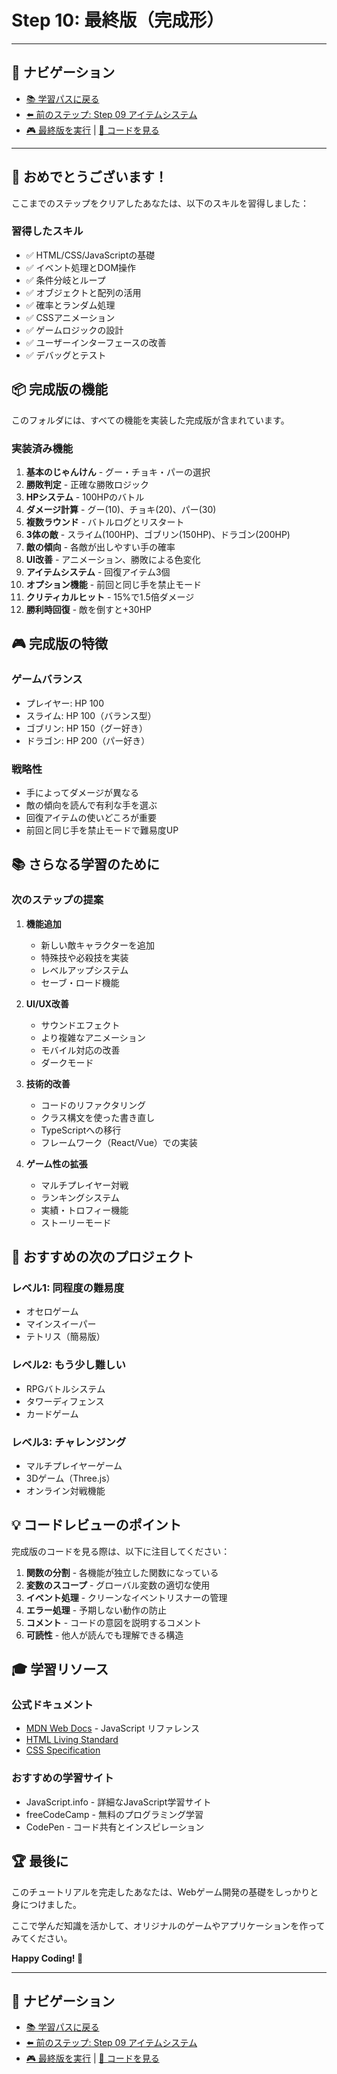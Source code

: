 # Step 10: 最終版（完成形）

---

## 🔗 ナビゲーション
- [📚 学習パスに戻る](../LEARNING_PATH.md)
- [⬅️ 前のステップ: Step 09 アイテムシステム](../step09_item_system/README.md)
- [🎮 最終版を実行](https://yhonda-ohishi.github.io/janken_game/step10_final/answer/index.html) | [📁 コードを見る](./answer/)

---

## 🎉 おめでとうございます！

ここまでのステップをクリアしたあなたは、以下のスキルを習得しました：

### 習得したスキル
- ✅ HTML/CSS/JavaScriptの基礎
- ✅ イベント処理とDOM操作
- ✅ 条件分岐とループ
- ✅ オブジェクトと配列の活用
- ✅ 確率とランダム処理
- ✅ CSSアニメーション
- ✅ ゲームロジックの設計
- ✅ ユーザーインターフェースの改善
- ✅ デバッグとテスト

## 📦 完成版の機能

このフォルダには、すべての機能を実装した完成版が含まれています。

### 実装済み機能
1. **基本のじゃんけん** - グー・チョキ・パーの選択
2. **勝敗判定** - 正確な勝敗ロジック
3. **HPシステム** - 100HPのバトル
4. **ダメージ計算** - グー(10)、チョキ(20)、パー(30)
5. **複数ラウンド** - バトルログとリスタート
6. **3体の敵** - スライム(100HP)、ゴブリン(150HP)、ドラゴン(200HP)
7. **敵の傾向** - 各敵が出しやすい手の確率
8. **UI改善** - アニメーション、勝敗による色変化
9. **アイテムシステム** - 回復アイテム3個
10. **オプション機能** - 前回と同じ手を禁止モード
11. **クリティカルヒット** - 15%で1.5倍ダメージ
12. **勝利時回復** - 敵を倒すと+30HP

## 🎮 完成版の特徴

### ゲームバランス
- プレイヤー: HP 100
- スライム: HP 100（バランス型）
- ゴブリン: HP 150（グー好き）
- ドラゴン: HP 200（パー好き）

### 戦略性
- 手によってダメージが異なる
- 敵の傾向を読んで有利な手を選ぶ
- 回復アイテムの使いどころが重要
- 前回と同じ手を禁止モードで難易度UP

## 📚 さらなる学習のために

### 次のステップの提案

1. **機能追加**
   - 新しい敵キャラクターを追加
   - 特殊技や必殺技を実装
   - レベルアップシステム
   - セーブ・ロード機能

2. **UI/UX改善**
   - サウンドエフェクト
   - より複雑なアニメーション
   - モバイル対応の改善
   - ダークモード

3. **技術的改善**
   - コードのリファクタリング
   - クラス構文を使った書き直し
   - TypeScriptへの移行
   - フレームワーク（React/Vue）での実装

4. **ゲーム性の拡張**
   - マルチプレイヤー対戦
   - ランキングシステム
   - 実績・トロフィー機能
   - ストーリーモード

## 🌟 おすすめの次のプロジェクト

### レベル1: 同程度の難易度
- オセロゲーム
- マインスイーパー
- テトリス（簡易版）

### レベル2: もう少し難しい
- RPGバトルシステム
- タワーディフェンス
- カードゲーム

### レベル3: チャレンジング
- マルチプレイヤーゲーム
- 3Dゲーム（Three.js）
- オンライン対戦機能

## 💡 コードレビューのポイント

完成版のコードを見る際は、以下に注目してください：

1. **関数の分割** - 各機能が独立した関数になっている
2. **変数のスコープ** - グローバル変数の適切な使用
3. **イベント処理** - クリーンなイベントリスナーの管理
4. **エラー処理** - 予期しない動作の防止
5. **コメント** - コードの意図を説明するコメント
6. **可読性** - 他人が読んでも理解できる構造

## 🎓 学習リソース

### 公式ドキュメント
- [MDN Web Docs](https://developer.mozilla.org/ja/) - JavaScript リファレンス
- [HTML Living Standard](https://html.spec.whatwg.org/multipage/)
- [CSS Specification](https://www.w3.org/Style/CSS/)

### おすすめの学習サイト
- JavaScript.info - 詳細なJavaScript学習サイト
- freeCodeCamp - 無料のプログラミング学習
- CodePen - コード共有とインスピレーション

## 🏆 最後に

このチュートリアルを完走したあなたは、Webゲーム開発の基礎をしっかりと身につけました。

ここで学んだ知識を活かして、オリジナルのゲームやアプリケーションを作ってみてください。

**Happy Coding! 🚀**

---

## 🔗 ナビゲーション
- [📚 学習パスに戻る](../LEARNING_PATH.md)
- [⬅️ 前のステップ: Step 09 アイテムシステム](../step09_item_system/README.md)
- [🎮 最終版を実行](https://yhonda-ohishi.github.io/janken_game/step10_final/answer/index.html) | [📁 コードを見る](./answer/)
